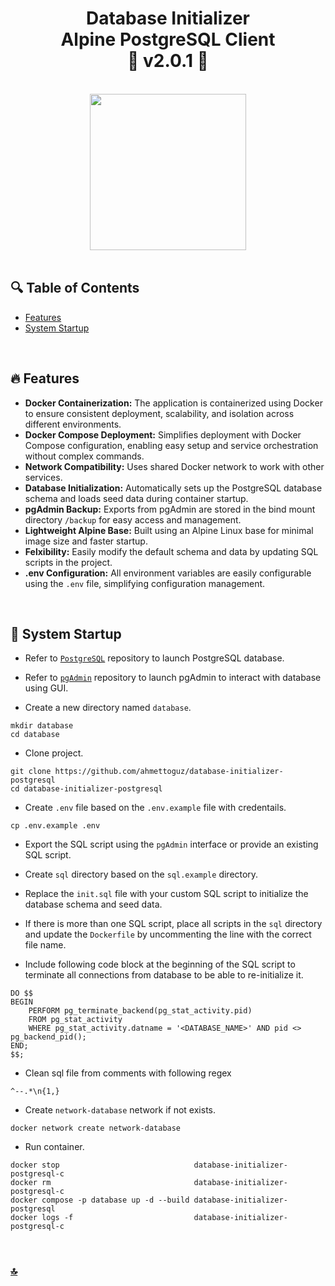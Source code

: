 <h1 id="top" align="center">Database Initializer <br/> Alpine PostgreSQL Client <br/> 🚢 v2.0.1 🚢</h1>

<br>

<div align="center">
    <img height=250 src="assets/banner.png">
</div>

<br>

## 🔍 Table of Contents

- [Features](#features)
- [System Startup](#system-startup)

<br/>

<h2 id="features">🔥 Features</h2>

- **Docker Containerization:** The application is containerized using Docker to ensure consistent deployment, scalability, and isolation across different environments.
- **Docker Compose Deployment:** Simplifies deployment with Docker Compose configuration, enabling easy setup and service orchestration without complex commands.
- **Network Compatibility:** Uses shared Docker network to work with other services.
- **Database Initialization:** Automatically sets up the PostgreSQL database schema and loads seed data during container startup.
- **pgAdmin Backup:** Exports from pgAdmin are stored in the bind mount directory `/backup` for easy access and management.
- **Lightweight Alpine Base:** Built using an Alpine Linux base for minimal image size and faster startup.
- **Felxibility:** Easily modify the default schema and data by updating SQL scripts in the project.
- **.env Configuration:** All environment variables are easily configurable using the `.env` file, simplifying configuration management.

<br/>

<h2 id="system-startup">🚀 System Startup</h2>

- Refer to [`PostgreSQL`](https://github.com/ahmettoguz/database-postgresql) repository to launch PostgreSQL database.

- Refer to [`pgAdmin`](https://github.com/ahmettoguz/database-pgadmin) repository to launch pgAdmin to interact with database using GUI.

- Create a new directory named `database`.

```
mkdir database
cd database
```

- Clone project.

```
git clone https://github.com/ahmettoguz/database-initializer-postgresql
cd database-initializer-postgresql
```

- Create `.env` file based on the `.env.example` file with credentails.

```
cp .env.example .env
```

- Export the SQL script using the `pgAdmin` interface or provide an existing SQL script.

- Create `sql` directory based on the `sql.example` directory.

- Replace the `init.sql` file with your custom SQL script to initialize the database schema and seed data.

- If there is more than one SQL script, place all scripts in the `sql` directory and update the `Dockerfile` by uncommenting the line with the correct file name.

- Include following code block at the beginning of the SQL script to terminate all connections from database to be able to re-initialize it.

```
DO $$
BEGIN
    PERFORM pg_terminate_backend(pg_stat_activity.pid)
    FROM pg_stat_activity
    WHERE pg_stat_activity.datname = '<DATABASE_NAME>' AND pid <> pg_backend_pid();
END;
$$;
```

- Clean sql file from comments with following regex

```
^--.*\n{1,}
```

- Create `network-database` network if not exists.

```
docker network create network-database
```

- Run container.

```
docker stop                              database-initializer-postgresql-c
docker rm                                database-initializer-postgresql-c
docker compose -p database up -d --build database-initializer-postgresql
docker logs -f                           database-initializer-postgresql-c
```

<br/>

### [🔝](#top)
